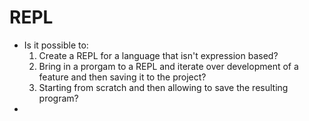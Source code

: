 # REPL

* Is it possible to:
  1. Create a REPL for a language that isn't expression based?
  2. Bring in a prorgam to a REPL and iterate over development of a feature and then saving it to the project?
  3. Starting from scratch and then allowing to save the resulting program?
*